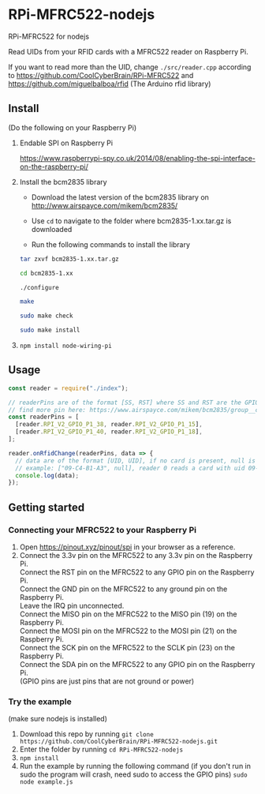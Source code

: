 # RPi-MFRC522-nodejs

RPi-MFRC522 for nodejs

Read UIDs from your RFID cards with a MFRC522 reader on Raspberry Pi.

If you want to read more than the UID, change `./src/reader.cpp` according to https://github.com/CoolCyberBrain/RPi-MFRC522 and https://github.com/miguelbalboa/rfid (The Arduino rfid library)

## Install

(Do the following on your Raspberry Pi)

1. Endable SPI on Raspberry Pi

   https://www.raspberrypi-spy.co.uk/2014/08/enabling-the-spi-interface-on-the-raspberry-pi/

2. Install the bcm2835 library

   - Download the latest version of the bcm2835 library on http://www.airspayce.com/mikem/bcm2835/

   - Use `cd` to navigate to the folder where bcm2835-1.xx.tar.gz is downloaded

   - Run the following commands to install the library

   ```bash
   tar zxvf bcm2835-1.xx.tar.gz

   cd bcm2835-1.xx

   ./configure

   make

   sudo make check

   sudo make install
   ```

3. `npm install node-wiring-pi`

## Usage

```js
const reader = require("./index");

// readerPins are of the format [SS, RST] where SS and RST are the GPIO pins connected to the SDA and RST pins of the MFRC522s
// find more pin here: https://www.airspayce.com/mikem/bcm2835/group__constants.html#ga63c029bd6500167152db4e57736d0939
const readerPins = [
  [reader.RPI_V2_GPIO_P1_38, reader.RPI_V2_GPIO_P1_15],
  [reader.RPI_V2_GPIO_P1_40, reader.RPI_V2_GPIO_P1_18],
];

reader.onRfidChange(readerPins, data => {
  // data are of the format [UID, UID], if no card is present, null is returned instead of the UID
  // example: ["09-C4-B1-A3", null], reader 0 reads a card with uid 09-C4-B1-A3, no card read by reader 1
  console.log(data);
});
```

## Getting started

### Connecting your MFRC522 to your Raspberry Pi

1. Open https://pinout.xyz/pinout/spi in your browser as a reference.
2. Connect the 3.3v pin on the MFRC522 to any 3.3v pin on the Raspberry Pi.  
   Connect the RST pin on the MFRC522 to any GPIO pin on the Raspberry Pi.  
   Connect the GND pin on the MFRC522 to any ground pin on the Raspberry Pi.  
   Leave the IRQ pin unconnected.  
   Connect the MISO pin on the MFRC522 to the MISO pin (19) on the Raspberry Pi.  
   Connect the MOSI pin on the MFRC522 to the MOSI pin (21) on the Raspberry Pi.  
   Connect the SCK pin on the MFRC522 to the SCLK pin (23) on the Raspberry Pi.  
   Connect the SDA pin on the MFRC522 to any GPIO pin on the Raspberry Pi.  
   (GPIO pins are just pins that are not ground or power)

### Try the example

(make sure nodejs is installed)

1. Download this repo by running `git clone https://github.com/CoolCyberBrain/RPi-MFRC522-nodejs.git`
2. Enter the folder by running `cd RPi-MFRC522-nodejs`
3. `npm install`
4. Run the example by running the following command (if you don't run in sudo the program will crash, need sudo to access the GPIO pins) `sudo node example.js`
